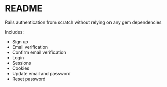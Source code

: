 # README

Rails authentication from scratch without relying on any gem dependencies

Includes:
- Sign up
- Email verification
- Confirm email verification
- Login
- Sessions
- Cookies
- Update email and password
- Reset password
